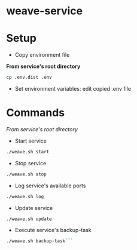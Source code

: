 # weave-service

# Setup

- Copy environment file

**From service's root directory**
```bash
cp .env.dist .env
```

- Set environment variables: edit copied .env file

# Commands
*From service's root directory*

- Start service
```bash
./weave.sh start
```

- Stop service
```bash
./weave.sh stop
```

- Log service's available ports
```bash
./weave.sh log
```

- Update service
```bash
./weave.sh update
```

- Execute service's backup-task
```bash
./weave.sh backup-task```
